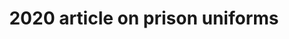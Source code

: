 ---
layout: item
format: "media"
title: "2020 article on prison uniforms"
contributor: "Heather Akou"
creator: ""
group: reading
creationdate: "2020"
shortdesc: "Academic article about the history of prison uniforms in the United States and their impact on popular culture (films, costumes, fashion, etc.).  Citation: Heather Akou, 'Prison Uniforms on the Outside: Intersections with US Popular Culture,' Fashion, Style & Popular Culture 7, no. 4 (2020): 473-499."
copyright: "CC BY-NC 4.0"
categories: [ other ]
medium: [ preprint ]
demographic: [  ]
time: [ early-20th, mid-20th, late-20th, 21st ]
tags: [ government, fashion ]
teammember: Heather Akou
---